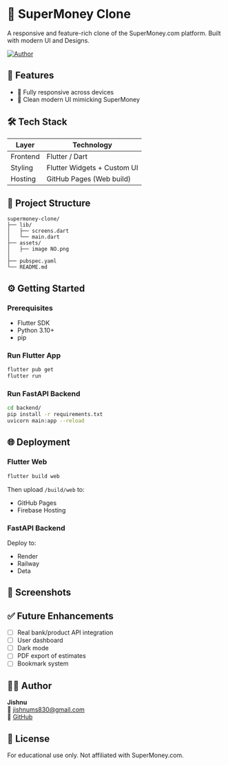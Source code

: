 # 💸 SuperMoney Clone
A responsive and feature-rich clone of the SuperMoney.com platform. Built with modern UI and Designs.

[![Author](https://img.shields.io/badge/Author-Jishnu-blue?style=for-the-badge)](https://github.com/yourusername)



## 🚀 Features
- 📱 Fully responsive across devices
- 🎨 Clean modern UI mimicking SuperMoney

## 🛠 Tech Stack
| Layer        | Technology                      |
|--------------|---------------------------------|
| Frontend     | Flutter / Dart                  |
| Styling      | Flutter Widgets + Custom UI     |
| Hosting      |  GitHub Pages (Web build)       |


## 📂 Project Structure
```
supermoney-clone/
├── lib/
│   ├── screens.dart
│   └── main.dart
├── assets/
│   ├── image NO.png
│   
├── pubspec.yaml
└── README.md
```

## ⚙️ Getting Started

### Prerequisites
- Flutter SDK
- Python 3.10+
- pip

### Run Flutter App
```bash
flutter pub get
flutter run
```

### Run FastAPI Backend
```bash
cd backend/
pip install -r requirements.txt
uvicorn main:app --reload
```

## 🌐 Deployment

### Flutter Web
```bash
flutter build web
```
Then upload `/build/web` to:
- GitHub Pages
- Firebase Hosting

### FastAPI Backend
Deploy to:
- Render
- Railway
- Deta

## 📸 Screenshots


## ✅ Future Enhancements
- [ ] Real bank/product API integration
- [ ] User dashboard
- [ ] Dark mode
- [ ] PDF export of estimates
- [ ] Bookmark system

## 🙋‍♂️ Author
**Jishnu**  
📧 jishnums830@gmail.com  
🔗 [GitHub](https://github.com/Jishnu-ms) 

## 📃 License
For educational use only. Not affiliated with SuperMoney.com.
